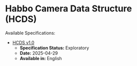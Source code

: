 # **Habbo Camera Data Structure (HCDS)**

Available Specifications:

- [HCDS v1.0](spec/HCDS-v1_0.md)
  - **Specification Status:** Exploratory
  - **Date:** 2025-04-29
  - **Available in:** English
